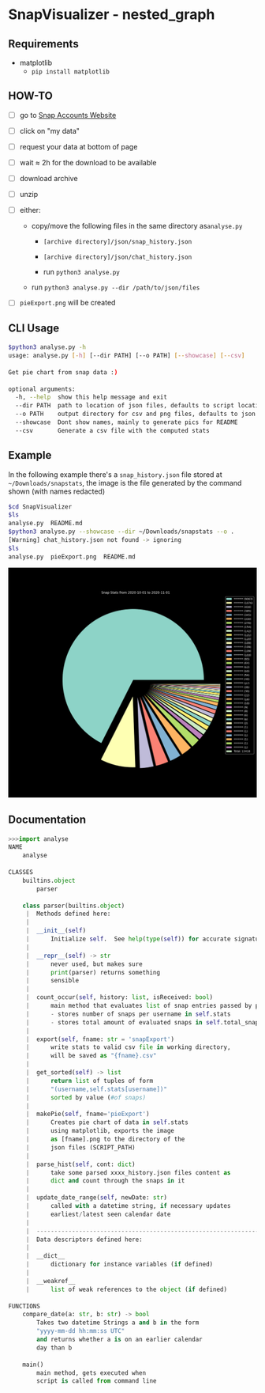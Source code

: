 # SnapVisualizer - nested_graph

## Requirements

- matplotlib
  - `pip install matplotlib`



## HOW-TO

- [ ] go to [Snap Accounts Website](https://accounts.snapchat.com)

- [ ] click on "my data"

- [ ] request your data at bottom of page

- [ ] wait &approx; 2h for the download to be available

- [ ] download archive

- [ ] unzip

- [ ] either:

  - copy/move the following files in the same directory as`analyse.py`

    - `[archive directory]/json/snap_history.json`

    - `[archive directory]/json/chat_history.json` 
    - run `python3 analyse.py` 

  - run `python3 analyse.py --dir /path/to/json/files`

- [ ] `pieExport.png` will be created

## CLI Usage

```bash
$python3 analyse.py -h
usage: analyse.py [-h] [--dir PATH] [--o PATH] [--showcase] [--csv]

Get pie chart from snap data :)

optional arguments:
  -h, --help  show this help message and exit
  --dir PATH  path to location of json files, defaults to script location
  --o PATH    output directory for csv and png files, defaults to json directory
  --showcase  Dont show names, mainly to generate pics for README
  --csv       Generate a csv file with the computed stats
```



## Example

In the following example there's a `snap_history.json` file stored at `~/Downloads/snapstats`, the image is the file generated by the command shown (with names redacted)

```bash
$cd SnapVisualizer
$ls
analyse.py  README.md
$python3 analyse.py --showcase --dir ~/Downloads/snapstats --o .
[Warning] chat_history.json not found -> ignoring
$ls
analyse.py  pieExport.png  README.md
```



![pieExport.png](docs/pieExport.png)



## Documentation

```python
>>>import analyse
NAME
    analyse

CLASSES
    builtins.object
        parser

    class parser(builtins.object)
     |  Methods defined here:
     |
     |  __init__(self)
     |      Initialize self.  See help(type(self)) for accurate signature.
     |
     |  __repr__(self) -> str
     |      never used, but makes sure
     |      print(parser) returns something
     |      sensible
     |
     |  count_occur(self, history: list, isReceived: bool)
     |      main method that evaluates list of snap entries passed by parse_hist()
     |      - stores number of snaps per username in self.stats
     |      - stores total amount of evaluated snaps in self.total_snaps
     |
     |  export(self, fname: str = 'snapExport')
     |      write stats to valid csv file in working directory,
     |      will be saved as "{fname}.csv"
     |
     |  get_sorted(self) -> list
     |      return list of tuples of form
     |      "(username,self.stats[username])"
     |      sorted by value (#of snaps)
     |
     |  makePie(self, fname='pieExport')
     |      Creates pie chart of data in self.stats
     |      using matplotlib, exports the image
     |      as [fname].png to the directory of the
     |      json files (SCRIPT_PATH)
     |
     |  parse_hist(self, cont: dict)
     |      take some parsed xxxx_history.json files content as
     |      dict and count through the snaps in it
     |
     |  update_date_range(self, newDate: str)
     |      called with a datetime string, if necessary updates
     |      earliest/latest seen calendar date
     |
     |  ----------------------------------------------------------------------
     |  Data descriptors defined here:
     |
     |  __dict__
     |      dictionary for instance variables (if defined)
     |
     |  __weakref__
     |      list of weak references to the object (if defined)

FUNCTIONS
    compare_date(a: str, b: str) -> bool
        Takes two datetime Strings a and b in the form
        "yyyy-mm-dd hh:mm:ss UTC"
        and returns whether a is on an earlier calendar
        day than b

    main()
        main method, gets executed when
        script is called from command line
```

